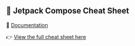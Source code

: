## 📄 Jetpack Compose Cheat Sheet

📔 [Documentation](https://developer.android.com/compose)

👉 [View the full cheat sheet here](./jetpack_compose_cheat_sheet.md)

